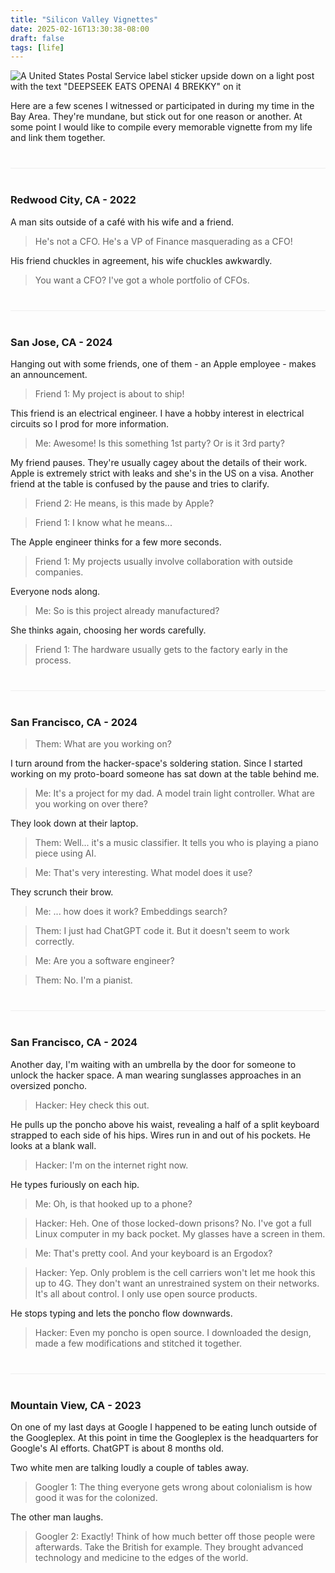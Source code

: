 ```yaml
---
title: "Silicon Valley Vignettes"
date: 2025-02-16T13:30:38-08:00
draft: false
tags: [life]
---
```


![A United States Postal Service label sticker upside down on a light post with the text "DEEPSEEK EATS OPENAI 4 BREKKY" on it](/blog/image/vignettes/silicon-valley.jpg)

Here are a few scenes I witnessed or participated in during my time in the Bay Area. They're mundane, but stick out for one reason or another. At some point I would like to compile every memorable vignette from my life and link them together.

<!--more-->

<hr style="background-color: #eee; height: 1px; margin: 2.5rem 0" />

### Redwood City, CA - 2022

A man sits outside of a café with his wife and a friend.

> He's not a CFO. He's a VP of Finance masquerading as a CFO!

His friend chuckles in agreement, his wife chuckles awkwardly.

> You want a CFO? I've got a whole portfolio of CFOs.

<hr style="background-color: #eee; height: 1px; margin: 2.5rem 0" />

### San Jose, CA - 2024

Hanging out with some friends, one of them - an Apple employee - makes an announcement.

> Friend 1: My project is about to ship!

This friend is an electrical engineer. I have a hobby interest in electrical circuits so I prod for more information.

> Me: Awesome! Is this something 1st party? Or is it 3rd party?

My friend pauses. They're usually cagey about the details of their work. Apple is extremely strict with leaks and she's in the US on a visa. Another friend at the table is confused by the pause and tries to clarify.

> Friend 2: He means, is this made by Apple?

> Friend 1: I know what he means...

The Apple engineer thinks for a few more seconds.

> Friend 1: My projects usually involve collaboration with outside companies.

Everyone nods along.

> Me: So is this project already manufactured?

She thinks again, choosing her words carefully.

> Friend 1: The hardware usually gets to the factory early in the process.

<hr style="background-color: #eee; height: 1px; margin: 2.5rem 0" />

### San Francisco, CA - 2024

> Them: What are you working on?

I turn around from the hacker-space's soldering station. Since I started working on my proto-board someone has sat down at the table behind me.

> Me: It's a project for my dad. A model train light controller. What are you working on over there?

They look down at their laptop.

> Them: Well... it's a music classifier. It tells you who is playing a piano piece using AI.

> Me: That's very interesting. What model does it use?

They scrunch their brow.

> Me: ... how does it work? Embeddings search?

> Them: I just had ChatGPT code it. But it doesn't seem to work correctly.

> Me: Are you a software engineer?

> Them: No. I'm a pianist.

<hr style="background-color: #eee; height: 1px; margin: 2.5rem 0" />

### San Francisco, CA - 2024

Another day, I'm waiting with an umbrella by the door for someone to unlock the hacker space. A man wearing sunglasses approaches in an oversized poncho.

> Hacker: Hey check this out.

He pulls up the poncho above his waist, revealing a half of a split keyboard strapped to each side of his hips. Wires run in and out of his pockets. He looks at a blank wall.

> Hacker: I'm on the internet right now.

He types furiously on each hip.

> Me: Oh, is that hooked up to a phone?

> Hacker: Heh. One of those locked-down prisons? No. I've got a full Linux computer in my back pocket. My glasses have a screen in them.

> Me: That's pretty cool. And your keyboard is an Ergodox?

> Hacker: Yep. Only problem is the cell carriers won't let me hook this up to 4G. They don't want an unrestrained system on their networks. It's all about control. I only use open source products.

He stops typing and lets the poncho flow downwards.

> Hacker: Even my poncho is open source. I downloaded the design, made a few modifications and stitched it together.

<hr style="background-color: #eee; height: 1px; margin: 2.5rem 0" />

### Mountain View, CA - 2023

On one of my last days at Google I happened to be eating lunch outside of the Googleplex. At this point in time the Googleplex is the headquarters for Google's AI efforts. ChatGPT is about 8 months old.

Two white men are talking loudly a couple of tables away.

> Googler 1: The thing everyone gets wrong about colonialism is how good it was for the colonized.

The other man laughs.

> Googler 2: Exactly! Think of how much better off those people were afterwards. Take the British for example. They brought advanced technology and medicine to the edges of the world.
